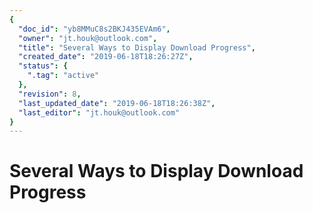 ```yaml
---
{
  "doc_id": "yb8MMuC8s2BKJ435EVAm6",
  "owner": "jt.houk@outlook.com",
  "title": "Several Ways to Display Download Progress",
  "created_date": "2019-06-18T18:26:27Z",
  "status": {
    ".tag": "active"
  },
  "revision": 8,
  "last_updated_date": "2019-06-18T18:26:38Z",
  "last_editor": "jt.houk@outlook.com"
}
---
```

# Several Ways to Display Download Progress

